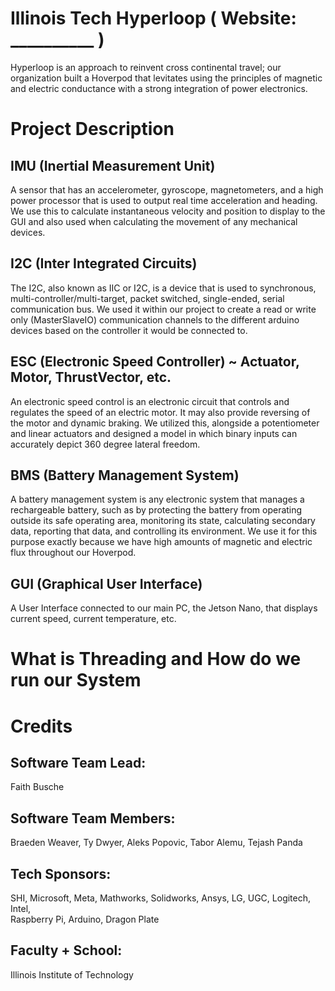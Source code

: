 # Illinois Tech Hyperloop ( Website: __________ )
Hyperloop is an approach to reinvent cross continental travel; our organization built a Hoverpod that levitates using the principles of magnetic and electric conductance with a strong integration of power electronics.  

# Project Description
## IMU (Inertial Measurement Unit)
A sensor that has an accelerometer, gyroscope,  magnetometers, and a high power processor that is used to output real time acceleration and heading. We use this to calculate instantaneous velocity and position to display to the GUI and also used when calculating the movement of any mechanical devices.

## I2C (Inter Integrated Circuits)
The I2C, also known as IIC or I2C, is a device that is used to synchronous, multi-controller/multi-target, packet switched, single-ended, serial communication bus. We used it within our project to create a read or write only (MasterSlaveIO) communication channels to the different arduino devices based on the controller it would be connected to. 

## ESC (Electronic Speed Controller) ~ Actuator, Motor, ThrustVector, etc.
An electronic speed control is an electronic circuit that controls and regulates the speed of an electric motor. It may also provide reversing of the motor and dynamic braking. We utilized this, alongside a potentiometer and linear actuators and designed a model in which binary inputs can accurately depict 360 degree lateral freedom.

## BMS (Battery Management System)
A battery management system is any electronic system that manages a rechargeable battery, such as by protecting the battery from operating outside its safe operating area, monitoring its state, calculating secondary data, reporting that data, and controlling its environment. We use it for this purpose exactly because we have high amounts of magnetic and electric flux throughout our Hoverpod.

## GUI (Graphical User Interface)
A User Interface connected to our main PC, the Jetson Nano, that displays current speed, current temperature, etc. 

# What is Threading and How do we run our System

# Credits
## Software Team Lead:        
Faith Busche
## Software Team Members:
Braeden Weaver, Ty Dwyer, Aleks Popovic, Tabor Alemu, Tejash Panda

## Tech Sponsors:                  
SHI, 
Microsoft, 
Meta, 
Mathworks, 
Solidworks, 
Ansys, 
LG, 
UGC, 
Logitech, 
Intel,  
Raspberry Pi, 
Arduino, 
Dragon Plate

## Faculty + School:
Illinois Institute of Technology

